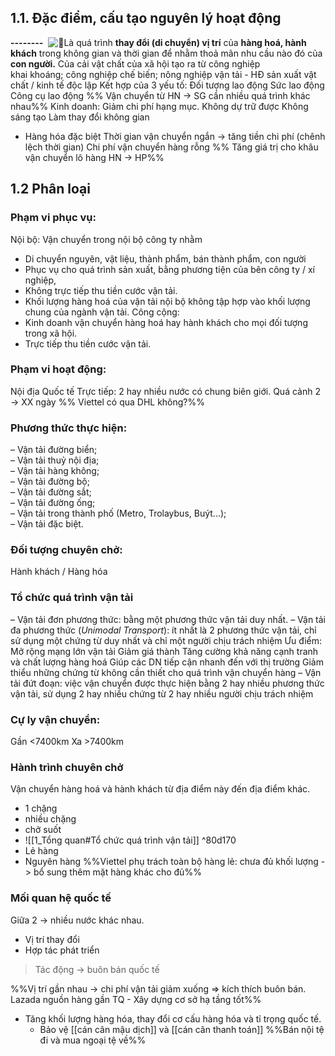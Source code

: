 ## 1.1. Đặc điểm, cấu tạo nguyên lý hoạt động
**--------**
 ![📝](https://static.xx.fbcdn.net/images/emoji.php/v9/tcc/1/16/1f4dd.png)Là quá trình **thay đổi (di chuyển) vị trí** của **hàng hoá, hành khách** trong không gian và thời gian để nhằm thoả mãn nhu cầu nào đó của **con người.**
Của cải vật chất của xã hội tạo ra từ
	công nghiệp  
	khai khoáng; 
	công nghiệp chế biến; 
	nông nghiệp 
	vận tải - HĐ sản xuất vật chất / kinh tế độc lập
Kết hợp của 3 yếu tố:
	Đối tượng lao động
	Sức lao động
	Công cụ lao động
%% Vận chuyển từ HN -> SG cần nhiều quá trình khác nhau%%
Kinh doanh: Giảm chi phí hạng mục.
	Không dự trữ được
	Không sáng tạo
	Làm thay đổi không gian
- Hàng hóa đặc biệt
	Thời gian vận chuyển ngắn -> tăng tiền chi phí (chênh lệch thời gian)
	Chi phí vận chuyển hàng rỗng
%% Tăng giá trị cho khâu vận chuyển lô hàng HN -> HP%%
## 1.2 Phân loại
### Phạm vi phục vụ:
Nội bộ: 
  Vận chuyển trong nội bộ công ty nhằm
  - Di chuyển nguyên, vật liệu, thành phẩm, bán thành phẩm, con người 
  - Phục vụ cho quá trình sản xuất, bằng phương tiện của bên công ty / xí nghiệp, 
  - Không trực tiếp thu tiền cước vận tải.
  - Khối lượng hàng hoá của vận tải nội bộ không tập hợp vào khối lượng chung của ngành vận tải.
Công cộng: 
 - Kinh doanh vận chuyển hàng hoá hay hành khách cho mọi đối tượng trong xã hội.
 - Trực tiếp thu tiền cước vận tải.
### Phạm vi hoạt động:
Nội địa
Quốc tế 
	Trực tiếp: 2 hay nhiều nước có chung biên giới.
	Quá cảnh 2 -> XX ngày
%% Viettel có qua DHL không?%%
### Phương thức thực hiện:
– Vận tải đường biển;  
– Vận tải thuỷ nội địa;  
– Vận tải hàng không;  
– Vận tải đường bộ;  
– Vận tải đường sắt;  
– Vận tải đường ống;  
– Vận tải trong thành phố (Metro, Trolaybus, Buýt...);  
– Vận tải đặc biệt.
### Đối tượng chuyên chở:
Hành khách / Hàng hóa
### Tổ chức quá trình vận tải  
– Vận tải đơn phương thức: 
	bằng một phương thức vận tải duy nhất. 
– Vận tải đa phương thức (_Unimodal Transport_): 
	ít nhất là 2 phương thức vận tải, 
	chỉ sử dụng một chứng từ duy nhất và chỉ một người chịu trách nhiệm 
		Ưu điểm:
			Mở rộng mạng lớn vận tải
			Giảm giá thành 
			Tăng cường khả năng cạnh tranh và chất lượng hàng hoá
			Giúp các DN tiếp cận nhanh đến với thị trường
			Giảm thiểu những chứng từ không cần thiết cho quá trình vận chuyển hàng 
– Vận tải đứt đoạn: 
	việc vận chuyển được thực hiện bằng 2 hay nhiều phương thức vận tải, 
	sử dụng 2 hay nhiều chứng từ 2 hay nhiều người chịu trách nhiệm
### Cự ly vận chuyển:
Gần <7400km
Xa >7400km 
### Hành trình chuyên chở
Vận chuyển hàng hoá và hành khách từ địa điểm này đến địa điểm khác.
- 1 chặng 
- nhiều chặng 
- chở suốt
-  ![[1_Tổng quan#Tổ chức quá trình vận tải]]  ^80d170
- Lẻ hàng
- Nguyên hàng
  %%Viettel phụ trách toàn bộ hàng lẻ: chưa đủ khối lượng -> bổ sung thêm mặt hàng khác cho đủ%%
### Mối quan hệ quốc tế
Giữa 2 -> nhiều nước khác nhau.
  - Vị trí thay đổi
  - Hợp tác phát triển
> Tác động -> buôn bán quốc tế

%%Vị trí gần nhau -> chi phí vận tải giảm xuống => kích thích buôn bán.
Lazada nguồn hàng gần TQ - Xây dựng cơ sở hạ tầng tốt%%

- Tăng khối lượng hàng hóa, thay đổi cơ cấu hàng hóa và tỉ trọng quốc tế.
	- Bảo vệ [[cán cân mậu dịch]] và [[cán cân thanh toán]]
%%Bán nội tệ đi và mua ngoại tệ về%%







